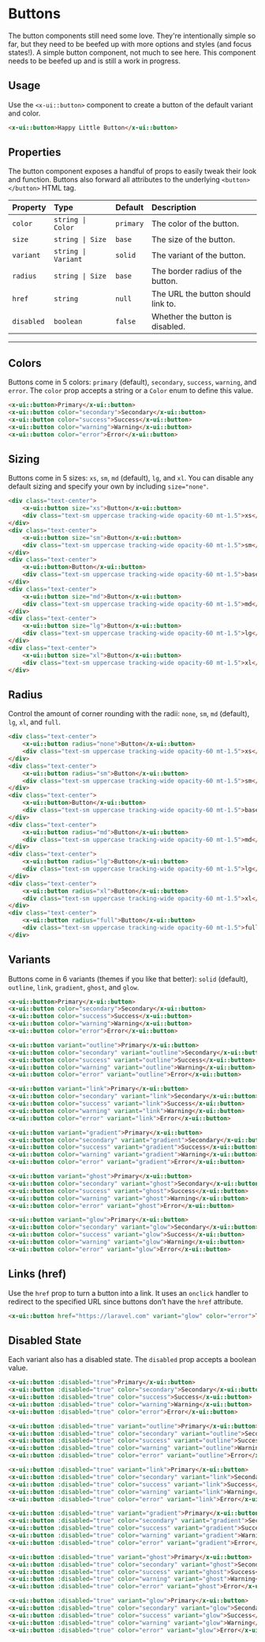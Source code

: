 # Buttons

The button components still need some love. They're intentionally simple so far, but they need to be beefed up with more options and styles (and focus states!).
A simple button component, not much to see here. This component needs to be beefed up and is still a work in progress.

## Usage
Use the `<x-ui::button>` component to create a button of the default variant and color.

```html +demo title={Using Buttons} previewClasses={py-8 flex items-center justify-center}
<x-ui::button>Happy Little Button</x-ui::button>
```

## Properties

The button component exposes a handful of props to easily tweak their look and function.
Buttons also forward all attributes to the underlying `<button></button>` HTML tag.

| Property | Type | Default | Description |
|:---|:---|:---|:---|
| `color` | `string \| Color` | `primary` | The color of the button. |
| `size` | `string \| Size` | `base` | The size of the button. |
| `variant` | `string \| Variant` | `solid` | The variant of the button. |
| `radius` | `string \| Size` | `base` | The border radius of the button. |
| `href` | `string` | `null` | The URL the button should link to. |
| `disabled` | `boolean` | `false` | Whether the button is disabled. |

---

## Colors
Buttons come in 5 colors: `primary` (default), `secondary`, `success`, `warning`, and `error`.
The `color` prop accepts a string or a `Color` enum to define this value.

```html +demo title={Simple Buttons} previewClasses={grid gap-5 grid-cols-1 sm:grid-cols-2 md:grid-cols-5 items-end justify-center py-12}
<x-ui::button>Primary</x-ui::button>
<x-ui::button color="secondary">Secondary</x-ui::button>
<x-ui::button color="success">Success</x-ui::button>
<x-ui::button color="warning">Warning</x-ui::button>
<x-ui::button color="error">Error</x-ui::button>
```

## Sizing
Buttons come in 5 sizes: `xs`, `sm`, `md` (default), `lg`, and `xl`. You can
disable any default sizing and specify your own by including `size="none"`.

```html +demo title={Button Sizing} previewClasses={flex space-x-5 items-end justify-center py-12}
<div class="text-center">
    <x-ui::button size="xs">Button</x-ui::button>
    <div class="text-sm uppercase tracking-wide opacity-60 mt-1.5">xs</div>
</div>
<div class="text-center">
    <x-ui::button size="sm">Button</x-ui::button>
    <div class="text-sm uppercase tracking-wide opacity-60 mt-1.5">sm</div>
</div>
<div class="text-center">
    <x-ui::button>Button</x-ui::button>
    <div class="text-sm uppercase tracking-wide opacity-60 mt-1.5">base</div>
</div>
<div class="text-center">
    <x-ui::button size="md">Button</x-ui::button>
    <div class="text-sm uppercase tracking-wide opacity-60 mt-1.5">md</div>
</div>
<div class="text-center">
    <x-ui::button size="lg">Button</x-ui::button>
    <div class="text-sm uppercase tracking-wide opacity-60 mt-1.5">lg</div>
</div>
<div class="text-center">
    <x-ui::button size="xl">Button</x-ui::button>
    <div class="text-sm uppercase tracking-wide opacity-60 mt-1.5">xl</div>
</div>
```

## Radius

Control the amount of corner rounding with the radii: `none`, `sm`, `md` (default), `lg`, `xl`, and `full`.

```html +demo title={Button Sizing} previewClasses={flex space-x-5 items-end justify-center py-12}
<div class="text-center">
    <x-ui::button radius="none">Button</x-ui::button>
    <div class="text-sm uppercase tracking-wide opacity-60 mt-1.5">xs</div>
</div>
<div class="text-center">
    <x-ui::button radius="sm">Button</x-ui::button>
    <div class="text-sm uppercase tracking-wide opacity-60 mt-1.5">sm</div>
</div>
<div class="text-center">
    <x-ui::button>Button</x-ui::button>
    <div class="text-sm uppercase tracking-wide opacity-60 mt-1.5">base</div>
</div>
<div class="text-center">
    <x-ui::button radius="md">Button</x-ui::button>
    <div class="text-sm uppercase tracking-wide opacity-60 mt-1.5">md</div>
</div>
<div class="text-center">
    <x-ui::button radius="lg">Button</x-ui::button>
    <div class="text-sm uppercase tracking-wide opacity-60 mt-1.5">lg</div>
</div>
<div class="text-center">
    <x-ui::button radius="xl">Button</x-ui::button>
    <div class="text-sm uppercase tracking-wide opacity-60 mt-1.5">xl</div>
</div>
<div class="text-center">
    <x-ui::button radius="full">Button</x-ui::button>
    <div class="text-sm uppercase tracking-wide opacity-60 mt-1.5">full</div>
</div>
```


## Variants
Buttons come in 6 variants (themes if you like that better): `solid` (default), `outline`, `link`, `gradient`, `ghost`, and `glow`.

```html +demo title={Solid Variant} previewClasses={grid gap-5 grid-cols-1 sm:grid-cols-2 md:grid-cols-5 items-end justify-center py-12}
<x-ui::button>Primary</x-ui::button>
<x-ui::button color="secondary">Secondary</x-ui::button>
<x-ui::button color="success">Success</x-ui::button>
<x-ui::button color="warning">Warning</x-ui::button>
<x-ui::button color="error">Error</x-ui::button>
```

```html +demo title={Outline Variant} previewClasses={grid gap-5 grid-cols-1 sm:grid-cols-2 md:grid-cols-5 items-end justify-center py-12}
<x-ui::button variant="outline">Primary</x-ui::button>
<x-ui::button color="secondary" variant="outline">Secondary</x-ui::button>
<x-ui::button color="success" variant="outline">Success</x-ui::button>
<x-ui::button color="warning" variant="outline">Warning</x-ui::button>
<x-ui::button color="error" variant="outline">Error</x-ui::button>
```

```html +demo title={Link Variant} previewClasses={grid gap-5 grid-cols-1 sm:grid-cols-2 md:grid-cols-5 items-end justify-center py-12}
<x-ui::button variant="link">Primary</x-ui::button>
<x-ui::button color="secondary" variant="link">Secondary</x-ui::button>
<x-ui::button color="success" variant="link">Success</x-ui::button>
<x-ui::button color="warning" variant="link">Warning</x-ui::button>
<x-ui::button color="error" variant="link">Error</x-ui::button>
```

```html +demo title={Gradient Variant} previewClasses={grid gap-5 grid-cols-1 sm:grid-cols-2 md:grid-cols-5 items-end justify-center py-12}
<x-ui::button variant="gradient">Primary</x-ui::button>
<x-ui::button color="secondary" variant="gradient">Secondary</x-ui::button>
<x-ui::button color="success" variant="gradient">Success</x-ui::button>
<x-ui::button color="warning" variant="gradient">Warning</x-ui::button>
<x-ui::button color="error" variant="gradient">Error</x-ui::button>
```

```html +demo title={Ghost Variant} previewClasses={grid gap-5 grid-cols-1 sm:grid-cols-2 md:grid-cols-5 items-end justify-center py-12}
<x-ui::button variant="ghost">Primary</x-ui::button>
<x-ui::button color="secondary" variant="ghost">Secondary</x-ui::button>
<x-ui::button color="success" variant="ghost">Success</x-ui::button>
<x-ui::button color="warning" variant="ghost">Warning</x-ui::button>
<x-ui::button color="error" variant="ghost">Error</x-ui::button>
```

```html +demo title={Glow Variant} previewClasses={grid gap-5 grid-cols-1 sm:grid-cols-2 md:grid-cols-5 items-end justify-center py-12}
<x-ui::button variant="glow">Primary</x-ui::button>
<x-ui::button color="secondary" variant="glow">Secondary</x-ui::button>
<x-ui::button color="success" variant="glow">Success</x-ui::button>
<x-ui::button color="warning" variant="glow">Warning</x-ui::button>
<x-ui::button color="error" variant="glow">Error</x-ui::button>
```

## Links (href)
Use the `href` prop to turn a button into a link. It uses an `onclick` handler to redirect to the specified URL since buttons don't have the `href` attribute.

```html +demo title={Buttons as Links} previewClasses={flex items-center justify-center py-6}
<x-ui::button href="https://laravel.com" variant="glow" color="error">This Button Links to the Laravel Docs</x-ui::button>
```

## Disabled State
Each variant also has a disabled state. The `disabled` prop accepts a boolean value.

```html +demo title={Solid Variant (Disabled)} previewClasses={grid gap-5 grid-cols-1 sm:grid-cols-2 md:grid-cols-5 items-end justify-center py-12}
<x-ui::button :disabled="true">Primary</x-ui::button>
<x-ui::button :disabled="true" color="secondary">Secondary</x-ui::button>
<x-ui::button :disabled="true" color="success">Success</x-ui::button>
<x-ui::button :disabled="true" color="warning">Warning</x-ui::button>
<x-ui::button :disabled="true" color="error">Error</x-ui::button>
```

```html +demo title={Outline Variant (Disabled)} previewClasses={grid gap-5 grid-cols-1 sm:grid-cols-2 md:grid-cols-5 items-end justify-center py-12}
<x-ui::button :disabled="true" variant="outline">Primary</x-ui::button>
<x-ui::button :disabled="true" color="secondary" variant="outline">Secondary</x-ui::button>
<x-ui::button :disabled="true" color="success" variant="outline">Success</x-ui::button>
<x-ui::button :disabled="true" color="warning" variant="outline">Warning</x-ui::button>
<x-ui::button :disabled="true" color="error" variant="outline">Error</x-ui::button>
```

```html +demo title={Link Variant (Disabled)} previewClasses={grid gap-5 grid-cols-1 sm:grid-cols-2 md:grid-cols-5 items-end justify-center py-12}
<x-ui::button :disabled="true" variant="link">Primary</x-ui::button>
<x-ui::button :disabled="true" color="secondary" variant="link">Secondary</x-ui::button>
<x-ui::button :disabled="true" color="success" variant="link">Success</x-ui::button>
<x-ui::button :disabled="true" color="warning" variant="link">Warning</x-ui::button>
<x-ui::button :disabled="true" color="error" variant="link">Error</x-ui::button>
```

```html +demo title={Gradient Variant (Disabled)} previewClasses={grid gap-5 grid-cols-1 sm:grid-cols-2 md:grid-cols-5 items-end justify-center py-12}
<x-ui::button :disabled="true" variant="gradient">Primary</x-ui::button>
<x-ui::button :disabled="true" color="secondary" variant="gradient">Secondary</x-ui::button>
<x-ui::button :disabled="true" color="success" variant="gradient">Success</x-ui::button>
<x-ui::button :disabled="true" color="warning" variant="gradient">Warning</x-ui::button>
<x-ui::button :disabled="true" color="error" variant="gradient">Error</x-ui::button>
```

```html +demo title={Ghost Variant (Disabled)} previewClasses={grid gap-5 grid-cols-1 sm:grid-cols-2 md:grid-cols-5 items-end justify-center py-12}
<x-ui::button :disabled="true" variant="ghost">Primary</x-ui::button>
<x-ui::button :disabled="true" color="secondary" variant="ghost">Secondary</x-ui::button>
<x-ui::button :disabled="true" color="success" variant="ghost">Success</x-ui::button>
<x-ui::button :disabled="true" color="warning" variant="ghost">Warning</x-ui::button>
<x-ui::button :disabled="true" color="error" variant="ghost">Error</x-ui::button>
```

```html +demo title={Glow Variant (Disabled)} previewClasses={grid gap-5 grid-cols-1 sm:grid-cols-2 md:grid-cols-5 items-end justify-center py-12}
<x-ui::button :disabled="true" variant="glow">Primary</x-ui::button>
<x-ui::button :disabled="true" color="secondary" variant="glow">Secondary</x-ui::button>
<x-ui::button :disabled="true" color="success" variant="glow">Success</x-ui::button>
<x-ui::button :disabled="true" color="warning" variant="glow">Warning</x-ui::button>
<x-ui::button :disabled="true" color="error" variant="glow">Error</x-ui::button>
```
